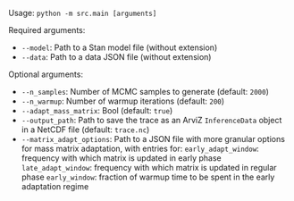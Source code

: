 Usage: `python -m src.main [arguments]`

Required arguments:
- `--model`: Path to a Stan model file (without extension)
- `--data`: Path to a data JSON file (without extension)

Optional arguments:
- `--n_samples`: Number of MCMC samples to generate (default: `2000`)
- `--n_warmup`: Number of warmup iterations (default: `200`)
- `--adapt_mass_matrix`: Bool (default: `true`)
- `--output_path`: Path to save the trace as an ArviZ `InferenceData` object in a NetCDF file (default: `trace.nc`)
- `--matrix_adapt_options`: Path to a JSON file with more granular options for mass matrix adaptation, with entries for:
        `early_adapt_window`: frequency with which matrix is updated in early phase
        `late_adapt_window`: frequency with which matrix is updated in regular phase
        `early_window`: fraction of warmup time to be spent in the early adaptation regime